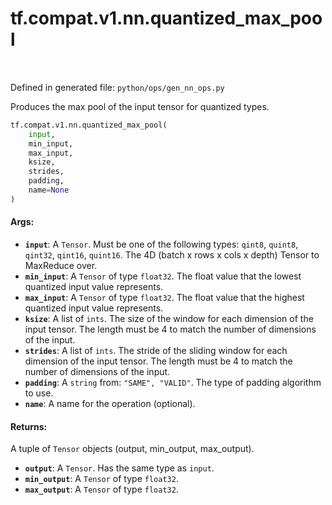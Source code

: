 <div itemscope itemtype="http://developers.google.com/ReferenceObject">
<meta itemprop="name" content="tf.compat.v1.nn.quantized_max_pool" />
<meta itemprop="path" content="Stable" />
</div>

# tf.compat.v1.nn.quantized_max_pool

<!-- Insert buttons -->

<table class="tfo-notebook-buttons tfo-api" align="left">
</table>

Defined in generated file: `python/ops/gen_nn_ops.py`



<!-- Start diff -->
Produces the max pool of the input tensor for quantized types.

``` python
tf.compat.v1.nn.quantized_max_pool(
    input,
    min_input,
    max_input,
    ksize,
    strides,
    padding,
    name=None
)
```



<!-- Placeholder for "Used in" -->


#### Args:


* <b>`input`</b>: A `Tensor`. Must be one of the following types: `qint8`, `quint8`, `qint32`, `qint16`, `quint16`.
  The 4D (batch x rows x cols x depth) Tensor to MaxReduce over.
* <b>`min_input`</b>: A `Tensor` of type `float32`.
  The float value that the lowest quantized input value represents.
* <b>`max_input`</b>: A `Tensor` of type `float32`.
  The float value that the highest quantized input value represents.
* <b>`ksize`</b>: A list of `ints`.
  The size of the window for each dimension of the input tensor.
  The length must be 4 to match the number of dimensions of the input.
* <b>`strides`</b>: A list of `ints`.
  The stride of the sliding window for each dimension of the input
  tensor. The length must be 4 to match the number of dimensions of the input.
* <b>`padding`</b>: A `string` from: `"SAME", "VALID"`.
  The type of padding algorithm to use.
* <b>`name`</b>: A name for the operation (optional).


#### Returns:

A tuple of `Tensor` objects (output, min_output, max_output).


* <b>`output`</b>: A `Tensor`. Has the same type as `input`.
* <b>`min_output`</b>: A `Tensor` of type `float32`.
* <b>`max_output`</b>: A `Tensor` of type `float32`.